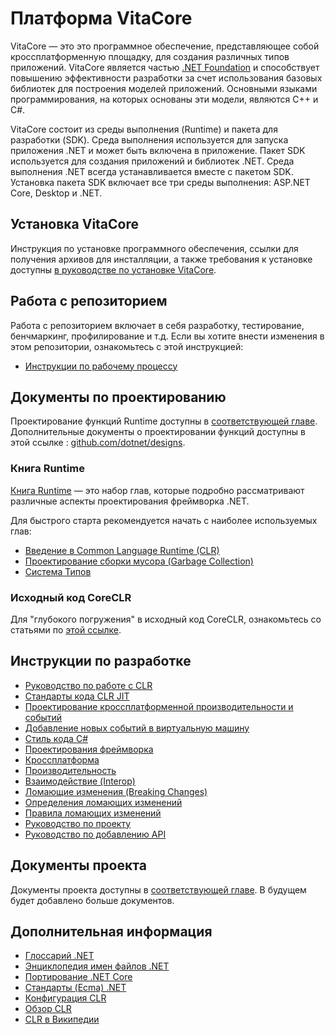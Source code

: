 # Платформа VitaCore

VitaCore — это это программное обеспечение, представляющее собой
кроссплатформенную площадку, для создания различных типов приложений. VitaCore является частью [.NET Foundation](https://learn.microsoft.com/dotnet/core/) и способствует повышению эффективности разработки за счет использования базовых библиотек для построения моделей приложений. Основными языками программирования, на которых основаны эти модели, являются C++ и C#.

VitaCore состоит из среды выполнения (Runtime) и пакета для разработки
(SDK). Среда выполнения используется для запуска приложения .NET и может быть
включена в приложение. Пакет SDK используется для создания приложений и библиотек
.NET. Среда выполнения .NET всегда устанавливается вместе с пакетом SDK.
Установка пакета SDK включает все три среды выполнения: ASP.NET Core, Desktop и
.NET.

## Установка VitaCore

Инструкция по установке программного обеспечения, ссылки для получения архивов для инсталляции, а также требования к установке доступны [в руководстве по установке VitaCore](https://drive.google.com/file/d/1fxfn0LoQHp54wtgxjSnMeovps8gtttAD/view?usp=sharing).

## Работа с репозиторием

Работа с репозиторием включает в себя разработку, тестирование, бенчмаркинг, профилирование и т.д.
Если вы хотите внести изменения в этом репозитории, ознакомьтесь с этой инструкцией:

-   [Инструкции по рабочему процессу](workflow/README.md)

## Документы по проектированию

Проектирование функций Runtime доступны в [соответствующей главе](design/features/).
Дополнительные документы о проектировании функций доступны в этой ссылке : [github.com/dotnet/designs](https://github.com/dotnet/designs).

### Книга Runtime

[Книга Runtime](design/coreclr/botr/README.md) — это набор глав, которые подробно рассматривают различные аспекты проектирования фреймворка .NET.

Для быстрого старта рекомендуется начать с наиболее используемых глав:

-   [Введение в Common Language Runtime (CLR)](design/coreclr/botr/intro-to-clr.md)
-   [Проектирование сборки мусора (Garbage Collection)](design/coreclr/botr/garbage-collection.md)
-   [Система Типов](design/coreclr/botr/type-system.md)

### Исходный код CoreCLR

Для "глубокого погружения" в исходный код CoreCLR, ознакомьтесь со статьями по [этой ссылке](deep-dive-blog-posts.md).

## Инструкции по разработке

-   [Руководство по работе с CLR](coding-guidelines/clr-code-guide.md)
-   [Стандарты кода CLR JIT](coding-guidelines/clr-jit-coding-conventions.md)
-   [Проектирование кроссплатформенной производительности и событий](coding-guidelines/cross-platform-performance-and-eventing.md)
-   [Добавление новых событий в виртуальную машину](coding-guidelines/EventLogging.md)
-   [Стиль кода C#](coding-guidelines/coding-style.md)
-   [Проектирования фреймворка](coding-guidelines/framework-design-guidelines-digest.md)
-   [Кроссплатформа](coding-guidelines/cross-platform-guidelines.md)
-   [Производительность](coding-guidelines/performance-guidelines.md)
-   [Взаимодействие (Interop)](coding-guidelines/interop-guidelines.md)
-   [Ломающие изменения (Breaking Changes)](coding-guidelines/breaking-changes.md)
-   [Определения ломающих изменений](coding-guidelines/breaking-change-definitions.md)
-   [Правила ломающих изменений](coding-guidelines/breaking-change-rules.md)
-   [Руководство по проекту](coding-guidelines/project-guidelines.md)
-   [Руководство по добавлению API](coding-guidelines/adding-api-guidelines.md)

## Документы проекта

Документы проекта доступны в [соответствующей главе](project/). В будущем будет добавлено больше документов.

## Дополнительная информация

-   [Глоссарий .NET](project/glossary.md)
-   [Энциклопедия имен файлов .NET](project/dotnet-filenames.md)
-   [Портирование .NET Core](https://learn.microsoft.com/dotnet/standard/analyzers/portability-analyzer)
-   [Стандарты (Ecma) .NET](project/dotnet-standards.md)
-   [Конфигурация CLR](../src/coreclr/inc/clrconfigvalues.h)
-   [Обзор CLR](https://learn.microsoft.com/dotnet/standard/clr)
-   [CLR в Википедии](https://ru.wikipedia.org/wiki/Common_Language_Runtime)
